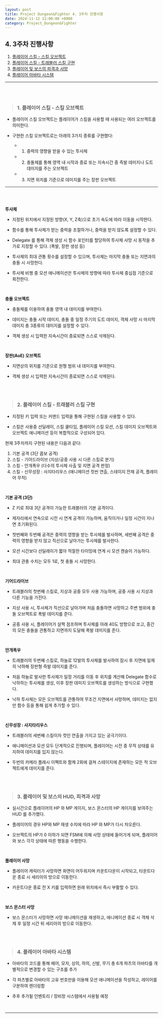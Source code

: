 ```yaml
---
layout: post
title: Project Dungeon&Fighter 4. 3주차 진행사항
date: 2024-11-12 12:00:00 +0900
category: Project_Dungeon&Fighter
---
```


## 4. 3주차 진행사항

1. [플레이어 스킬 - 스킬 오브젝트](#1-플레이어-스킬---스킬-오브젝트)
2. [플레이어 스킬 - 트래블러 스킬 구현](#2-플레이어-스킬---트래블러-스킬-구현)
3. [플레이어 및 보스의 피격과 사망](#3-플레이어-및-보스의-hud-피격과-사망)
4. [플레이어 아바타 시스템](#4-플레이어-아바타-시스템)


---

<br><br>

>### 1. 플레이어 스킬 - 스킬 오브젝트

- 플레이어 스킬 오브젝트는 플레이어가 스킬을 사용할 때 사용되는 여러 오브젝트를 의미한다.


- 구현한 스킬 오브젝트로는 아래의 3가지 종류를 구현했다:


  - 1. 중력의 영향을 받을 수 있는 투사체


  - 2. 충돌체를 통해 영역 내 시작과 종료 또는 지속시간 중 즉발 데미지나 도트 데미지를 주는 오브젝트


  - 3. 지면 위치를 기준으로 데미지를 주는 장판 오브젝트


---

<br><br>





**투사체**

  - 지정된 위치에서 지정된 방향(X, Y, Z축)으로 초기 속도에 따라 이동을 시작한다.

  - 함수를 통해 투사체가 받는 중력을 조절하거나, 중력을 받지 않도록 설정할 수 있다.

  - Delegate 를 통해 객체 생성 시 함수 포인터를 할당하여 투사체 사망 시 동작을 추가로 지정할 수 있다. (폭발, 장판 생성 등)

  - 투사체의 최대 관통 횟수를 설정할 수 있으며, 투사체는 마지막 충돌 또는 지면과의 충돌 시 사망한다.

  - 투사체 비행 중 모션 애니메이션은 투사체의 방향에 따라 투사체 중심점 기준으로 회전한다.


<br>





**충돌 오브젝트**

  - 충돌체를 이용하여 충돌 영역 내 데미지를 부여한다.

  - 데미지는 충돌 시작 데미지, 충돌 중 일정 주기의 도트 데미지, 객체 사망 시 마지막 데미지 총 3종류의 데미지를 설정할 수 있다.

  - 객체 생성 시 입력한 지속시간이 종료되면 스스로 삭제된다.


<br>





**장판(AoE) 오브젝트**

  - 지면상의 위치를 기준으로 원형 범위 내 데미지를 부여한다.

  - 객체 생성 시 입력한 지속시간이 종료되면 스스로 삭제된다.



<br><br>


>### 2. 플레이어 스킬 - 트래블러 스킬 구현


 - 지정된 키 입력 또는 커맨드 입력을 통해 구현된 스킬을 사용할 수 있다.

 - 스킬은 사용중 선딜레이, 스킬 쿨타임, 플레이어 스킬 모션, 스킬 데미지 오브젝트와 오브젝트 애니메이션 등이 복합적으로 구성되어 있다.


현재 3주차까지 구현된 내용은 다음과 같다:
  1. 기본 공격 (3단 콤보 공격)
  2. 스킬 - 기어드라이브 (지상/공중 사용 시 다른 스킬로 분기)
  3. 스킬 - 안개폭우 (다수의 투사체 사출 및 지면 공격 판정)
  4. 스킬 - 신무성장 : 사지타리우스 (애니메이션 컷씬 연출, 스테이지 전체 공격, 플레이어 무적)


<br>




**기본 공격 (3단)**


  - Z 키로 최대 3단 공격이 가능한 트래블러의 기본 공격이다.

  - 제자리에서 연속으로 시전 시 연계 공격이 가능하며, 움직이거나 일정 시간이 지나면 초기화된다.

  - 첫번째와 두번째 공격은 중력의 영향을 받는 투사체를 발사하며, 세번째 공격은 중력의 영향을 받지 않고 직선으로 날아가는 투사체를 발사한다.

  - 모션 시간보다 선딜레이가 짧아 적절한 타이밍에 연계 시 모션 캔슬이 가능하다.

  - 최대 관총 수치는 모두 1로, 첫 충돌 시 사망한다.


<br>





**기어드라이브**


  - 트래블러의 첫번째 스킬로, 지상과 공중 모두 사용 가능하며, 공중 사용 시 지상과 다른 기능을 가진다.

  - 지상 사용 시, 투사체가 직선으로 날아가며 처음 충돌하면 사망하고 주변 범위에 충돌 오브젝트로 폭발 데미지를 준다.

  - 공중 사용 시, 플레이어가 살짝 점프하며 투사체를 아래 40도 방향으로 쏘고, 중간의 모든 충돌을 관통하고 지면까지 도달해 폭발 데미지를 준다.



<br>





**안개폭우**


  - 트래블러의 두번째 스킬로, 하늘로 12발의 투사체를 발사하여 잠시 후 지면에 일제히 낙하해 장판형 즉발 데미지를 준다.

  - 처음 하늘로 발사한 투사체가 일정 거리를 이동 후 위치를 계산해 Delegate 함수로 낙하하는 투사체를 생성, 이후 장판 데미지 오브젝트를 생성하는 방식으로 구현했다.

  - 낙하 투사체는 모든 오브젝트를 관통하여 무조건 지면에서 사망하며, 데미지는 없지만 함수 등을 통해 쉽게 추가할 수 있다.


<br>





**신무성장 : 사지타리우스**


  - 트래블러의 세번째 스킬이자 컷인 연출을 가지고 있는 궁극기이다.

  - 애니메이션과 모션 모두 단계적으로 진행되며, 플레이어는 시전 중 무적 상태를 유지하여 데미지를 입지 않는다.

  - 두번의 카메라 플래시 이펙트와 함께 2회에 걸쳐 스테이지에 존재하는 모든 적 오브젝트에게 데미지를 준다.





<br><br>


>### 3. 플레이어 및 보스의 HUD, 피격과 사망


- 실시간으로 플레이어의 HP 와 MP 게이지, 보스 몬스터의 HP 게이지를 보여주는 HUD 를 추가했다.

- 플레이어의 경우 HP와 MP 재생 수치에 따라 HP 와 MP가 다시 차오른다.

- 오브젝트의 HP가 0 이하가 되면 FSM에 의해 사망 상태에 들어가게 되며, 플레이어와 보스 각각 상태에 따른 행동을 수행한다.

<br>





**플레이어 사망**


  - 플레이어 캐릭터가 사망하면 화면이 어두워지며 카운트다운이 시작되고, 타운트다운 종료 시 세리아의 방으로 이동한다.

  - 카운트다운 종료 전 X 키를 입력하면 원래 위치에서 즉시 부활할 수 있다.



<br>





**보스 몬스터 사망**


  - 보스 몬스터가 사망하면 사망 애니메이션을 재생하고, 애니메이션 종료 시 객체 삭제 후 일정 시간 뒤 세리아의 방으로 이동한다.




<br><br>


>### 4. 플레이어 아바타 시스템


- 아바타의 코드를 통해 헤어, 모자, 상의, 하의, 신발, 무기 총 6개 파츠의 아바타를 개별적으로 변경할 수 있는 구조를 추가

- 각 파츠별로 아바타의 고유 번호만을 이용해 모션 애니메이션을 작성하고, 레이어를 구분하여 렌더링함

- 추후 추가될 인벤토리 / 장비창 시스템에서 사용될 예정


<br>



---